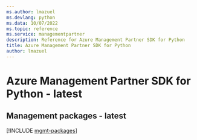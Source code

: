 ```yaml
---
ms.author: lmazuel
ms.devlang: python
ms.data: 10/07/2022
ms.topic: reference
ms.service: managementpartner
description: Reference for Azure Management Partner SDK for Python
title: Azure Management Partner SDK for Python
author: lmazuel
---
```

# Azure Management Partner SDK for Python - latest

## Management packages - latest
[!INCLUDE [mgmt-packages](management-partner-mgmt-index.md)]